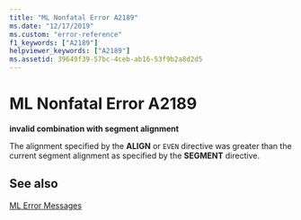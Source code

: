 ```yaml
---
title: "ML Nonfatal Error A2189"
ms.date: "12/17/2019"
ms.custom: "error-reference"
f1_keywords: ["A2189"]
helpviewer_keywords: ["A2189"]
ms.assetid: 39649f39-57bc-4ceb-ab16-53f9b2a8d2d5
---
```

# ML Nonfatal Error A2189

**invalid combination with segment alignment**

The alignment specified by the **ALIGN** or `EVEN` directive was greater than the current segment alignment as specified by the **SEGMENT** directive.

## See also

[ML Error Messages](ml-error-messages.md)
